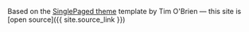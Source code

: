 

Based on the [SinglePaged theme](https://github.com/t413/SinglePaged) template by Tim O'Brien
&mdash;
this site is [open source]({{ site.source_link }})


